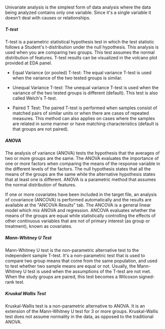 
Univariate analysis is the simplest form of data analysis where the data being analyzed contains only one variable. Since it's a single variable it doesn't deal with causes or relationships.   

##### T-test

T-test is a parametric statistical hypothesis test in which the test statistic follows a Student's t-distribution under the null hypothesis. This analysis is used when you are comparing two groups. This test assumes the normal distribution of features. T-test results can be visualized in the volcano plot provided at EDA panel.      

  - Equal Variance (or pooled) T-test: The equal variance T-test is used when the variance of the two tested groups is similar.   
  - Unequal Variance T-test: The unequal variance T-test is used when the variance of the two tested groups is different (default). This test is also called Welch's T-test.   

  - Paired T Test: The paired T-test is performed when samples consist of matched pairs of similar units or when there are cases of repeated measures. This method can also applies on cases where the samples are related in some manner or have matching characteristics (default is that groups are not paired).   

##### ANOVA

The analysis of variance (ANOVA) tests the hypothesis that the averages of two or more groups are the same. The ANOVA evaluates the importance of one or more factors when comparing the means of the response variable in the different levels of the factors. The null hypothesis states that all the means of the groups are the same while the alternative hypothesis states that at least one is different. ANOVA is a parametric method that assumes the normal distribution of features.   

If one or more covariates have been included in the target file, an analysis of covariance (ANCOVA) is performed automatically and the results are available at the "ANCOVA Results" tab. The ANCOVA is a general linear model which mix ANOVA and regression. ANCOVA evaluates whether the means of the groups are equal while statistically controlling the effects of other continuous variables that are not of primary interest (as group or treatment), known as covariates.   

##### Mann-Whitney U Test

Mann-Whitney U test is the non-parametric alternative test to the independent sample T-test. It's a non-parametric test that is used to compare two group means that come from the same population, and used to test whether two sample means are equal or not. Usually, the Mann-Whitney U test is used when the assumptions of the T-test are not met. When the study groups are paired, this test becomes a Wilcoxon signed-rank test.         

##### Kruskal Wallis Test

Kruskal-Wallis test is a non-parametric alternative to ANOVA. It is an extension of the Mann-Whitney U test for 3 or more groups. Kruskal-Wallis test does not assume normality in the data, as opposed to the traditional ANOVA.        


